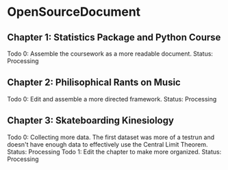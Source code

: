 # OpenSourceDocument

## Chapter 1: Statistics Package and Python Course

Todo 0: Assemble the coursework as a more readable document. Status: Processing

## Chapter 2: Philisophical Rants on Music

Todo 0: Edit and assemble a more directed framework. Status: Processing

## Chapter 3: Skateboarding Kinesiology

Todo 0: Collecting more data. The first dataset was more of a testrun and doesn't have enough data to effectively use the Central Limit Theorem. Status: Processing
Todo 1: Edit the chapter to make more organized. Status: Processing
